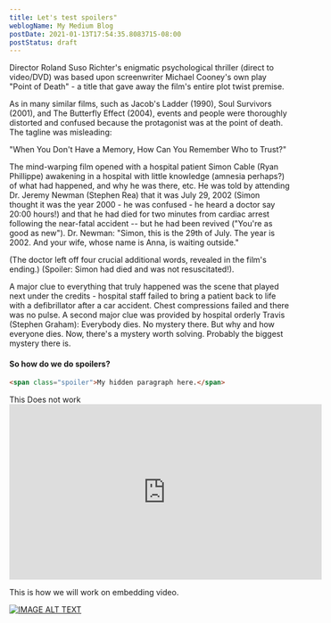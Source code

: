 ```yaml
---
title: Let's test spoilers"
weblogName: My Medium Blog
postDate: 2021-01-13T17:54:35.8083715-08:00
postStatus: draft
---
```


<!--# The first mass-produced book to deviate from a rectilinear format-->
<!--![](../assets/images/17.jpg)-->

Director Roland Suso Richter's enigmatic psychological thriller (direct to video/DVD) was based upon screenwriter Michael Cooney's own play "Point of Death" - a title that gave away the film's entire plot twist premise.

As in many similar films, such as Jacob's Ladder (1990), Soul Survivors (2001), and The Butterfly Effect (2004), events and people were thoroughly distorted and confused because the protagonist was at the point of death. The tagline was misleading:

"When You Don't Have a Memory, How Can You Remember Who to Trust?"

The mind-warping film opened with a hospital patient Simon Cable (Ryan Phillippe) awakening in a <span class="spoiler"> hospital with little knowledge (amnesia perhaps?) of what had happened, and why he was there, etc. He was told by attending Dr. Jeremy Newman (Stephen Rea) that it was July 29, 2002 (Simon thought it was the year 2000 - he was confused - he heard a doctor say 20:00 hours!) and that he had died for two minutes from cardiac arrest following the near-fatal accident -- but he had been revived ("You're as good as new").</span> Dr. Newman: "Simon, this is the 29th of July. The year is 2002. And your wife, whose name is Anna, is waiting outside." 

(The doctor left off four crucial additional words, revealed in the film's ending.) (Spoiler: Simon had died and was not resuscitated!).

A major clue to everything that truly happened was the scene that played next under the credits - hospital staff failed to bring a patient back to life with a defibrillator after a car accident. Chest compressions failed and there was no pulse. A second major clue was provided by hospital orderly Travis (Stephen Graham): <span class="spoiler">Everybody dies. No mystery there. But why and how everyone dies. Now, there's a mystery worth solving. Probably the biggest mystery there is.</span>


#### So how do we do spoilers?

```html
<span class="spoiler">My hidden paragraph here.</span>
```

</p>
This Does not work
<iframe width="560" height="315" src="https://www.youtube.com/embed/LXb3EKWsInQ" frameborder="0" allow="accelerometer; autoplay; clipboard-write; encrypted-media; gyroscope; picture-in-picture" allowfullscreen></iframe> 
</p>


This is how we will work on embedding video. 

[![IMAGE ALT TEXT](http://img.youtube.com/vi/LXb3EKWsInQ/0.jpg)](https://youtu.be/LXb3EKWsInQ)

